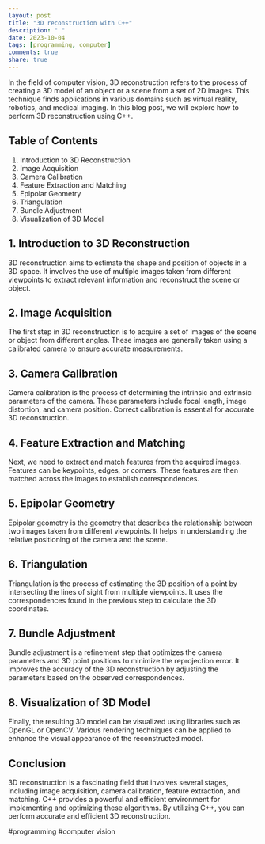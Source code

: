 ```yaml
---
layout: post
title: "3D reconstruction with C++"
description: " "
date: 2023-10-04
tags: [programming, computer]
comments: true
share: true
---
```

In the field of computer vision, 3D reconstruction refers to the process of creating a 3D model of an object or a scene from a set of 2D images. This technique finds applications in various domains such as virtual reality, robotics, and medical imaging. In this blog post, we will explore how to perform 3D reconstruction using C++.

## Table of Contents
1. Introduction to 3D Reconstruction
2. Image Acquisition
3. Camera Calibration
4. Feature Extraction and Matching
5. Epipolar Geometry
6. Triangulation
7. Bundle Adjustment
8. Visualization of 3D Model

## 1. Introduction to 3D Reconstruction
3D reconstruction aims to estimate the shape and position of objects in a 3D space. It involves the use of multiple images taken from different viewpoints to extract relevant information and reconstruct the scene or object.

## 2. Image Acquisition
The first step in 3D reconstruction is to acquire a set of images of the scene or object from different angles. These images are generally taken using a calibrated camera to ensure accurate measurements.

## 3. Camera Calibration
Camera calibration is the process of determining the intrinsic and extrinsic parameters of the camera. These parameters include focal length, image distortion, and camera position. Correct calibration is essential for accurate 3D reconstruction.

## 4. Feature Extraction and Matching
Next, we need to extract and match features from the acquired images. Features can be keypoints, edges, or corners. These features are then matched across the images to establish correspondences.

## 5. Epipolar Geometry
Epipolar geometry is the geometry that describes the relationship between two images taken from different viewpoints. It helps in understanding the relative positioning of the camera and the scene.

## 6. Triangulation
Triangulation is the process of estimating the 3D position of a point by intersecting the lines of sight from multiple viewpoints. It uses the correspondences found in the previous step to calculate the 3D coordinates.

## 7. Bundle Adjustment
Bundle adjustment is a refinement step that optimizes the camera parameters and 3D point positions to minimize the reprojection error. It improves the accuracy of the 3D reconstruction by adjusting the parameters based on the observed correspondences.

## 8. Visualization of 3D Model
Finally, the resulting 3D model can be visualized using libraries such as OpenGL or OpenCV. Various rendering techniques can be applied to enhance the visual appearance of the reconstructed model.

## Conclusion
3D reconstruction is a fascinating field that involves several stages, including image acquisition, camera calibration, feature extraction, and matching. C++ provides a powerful and efficient environment for implementing and optimizing these algorithms. By utilizing C++, you can perform accurate and efficient 3D reconstruction.

#programming  #computer vision